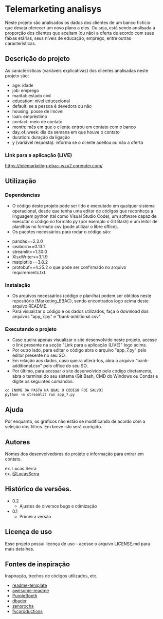 # Telemarketing analisys

Neste projeto são analisados os dados dos clientes de um banco fictício que deseja oferecer um novo plano a eles. Ou seja, está sendo analisada a proporção dos clientes que aceitam
(ou não) a oferta de acordo com suas faixas etárias, seus níveis de educação, emprego, entre outras características.

## Descrição do projeto

As características (variáveis explicativas) dos clientes analisadas neste projeto são:
* age: idade
* job: emprego
* marital: estado civil
* education: nível educacional
* default: se a pessoa é devedora ou não
* housing: posse de imóvel
* loan: empréstimo
* contact: meio de contato
* month: mês em que o cliente entrou em contato com o banco
* day_of_week: dia da semana em que houve o contato
* duration: duração da ligação
* y (variável resposta): informa se o cliente aceitou ou não a oferta

### Link para a aplicação (LIVE)
https://telemarketing-ebac-wzu2.onrender.com/

## Utilização

### Dependencias

* O código deste projeto pode ser lido e executado em qualquer sistema operacional, desde que tenha uma editor de códigos que reconheça a linguagem python
  (tal como Visual Studio Code), um software capaz de executar o código no formato py (por exemplo o Git Bash) e um leitor de planilhas no formato csv
  (pode utilizar o libre office).
* Os pacotes necessários para rodar o código são:
- pandas==2.2.0
- seaborn==0.13.1
- streamlit==1.30.0
- XlsxWriter==3.1.9
- matplotlib==3.8.2
- protobuf==4.25.2
o que pode ser confirmado no arquivo requirements.txt.

### Instalação

* Os arquivos necessários (código e planilha) podem ser obtidos neste repositório (Marketing_EBAC), sendo encontrados logo acima deste arquivo README.
* Para visualizar o código e os dados utilizados, faça o download dos arquivos "app_7.py" e "bank-additional.csv".

### Executando o projeto

* Caso queira apenas visualizar o site desenvolvido neste projeto, acesse o link presente na seção "Link para a aplicação (LIVE)" logo acima.
* Por outro lado, para editar o código abra o arquivo "app_7.py" pelo editor presente no seu SO.
* Em relação aos dados, caso queira alterá-los, abra o arquivo "bank-additional.csv" pelo office do seu SO.
* Por último, para acessar o site desenvolvido pelo código diretamente, abra o terminal do seu sistema (Git Bash, CMD do Windows ou Conda)
  e digite os seguintes comandos:
  
```
cd [NOME DA PASTA NA QUAL O CÓDIGO FOI SALVO]
python -m streamlit run app_7.py
```

## Ajuda

Por enquanto, os gráficos não estão se modificando de acordo com a seleção dos filtros. Em breve isto será corrigido. 

## Autores

Nomes dos desenvolvedores do projeto e informação para entrar em contato.

ex. Lucas Serra  
ex. [@LucasSerra](https://www.linkedin.com/in/lucasserra03/)

## Histórico de versões.

* 0.2
	* Ajustes de diversos bugs e otimização
* 0.1
    * Primeira versão

## Licença de uso

Esse projeto possui licença de uso - acesse o arquivo LICENSE.md para mais detalhes.

## Fontes de inspiração

Inspiração, trechos de códigos utilizados, etc.
* [readme-template](https://gist.github.com/DomPizzie/7a5ff55ffa9081f2de27c315f5018afc)
* [awesome-readme](https://github.com/matiassingers/awesome-readme)
* [PurpleBooth](https://gist.github.com/PurpleBooth/109311bb0361f32d87a2)
* [dbader](https://github.com/dbader/readme-template)
* [zenorocha](https://gist.github.com/zenorocha/4526327)
* [fvcproductions](https://gist.github.com/fvcproductions/1bfc2d4aecb01a834b46)
